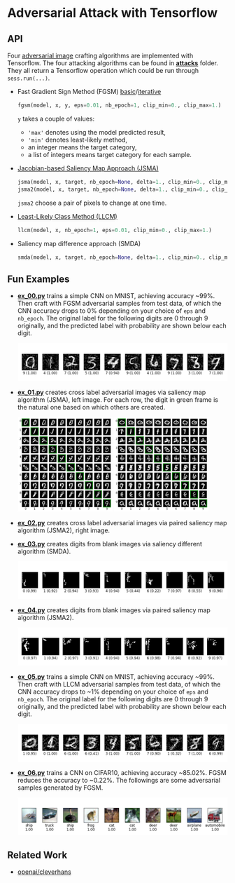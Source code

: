 Adversarial Attack with Tensorflow
==================================

## API ##

Four
[adversarial image](http://karpathy.github.io/2015/03/30/breaking-convnets/) crafting
algorithms are implemented with Tensorflow.  The four attacking
algorithms can be found in [**attacks**](./attacks) folder.  They all
return a Tensorflow operation which could be run through
`sess.run(...)`.

- Fast Gradient Sign Method
  (FGSM)
  [basic](https://arxiv.org/abs/1412.6572)/[iterative](https://arxiv.org/abs/1607.02533)

    ```python
    fgsm(model, x, y, eps=0.01, nb_epoch=1, clip_min=0., clip_max=1.)
    ```

  `y` takes a couple of values:
  - `'max'` denotes using the model predicted result,
  - `'min'` denotes least-likely method,
  - an integer means the target category,
  - a list of integers means target category for each sample.

- [Jacobian-based Saliency Map Approach (JSMA)](https://arxiv.org/abs/1511.07528)

    ```python
    jsma(model, x, target, nb_epoch=None, delta=1., clip_min=0., clip_max=1.)
    jsma2(model, x, target, nb_epoch=None, delta=1., clip_min=0., clip_max=1.)
    ```

    `jsma2` choose a pair of pixels to change at one time.

- [Least-Likely Class Method (LLCM)](https://arxiv.org/abs/1607.02533)

    ```python
    llcm(model, x, nb_epoch=1, eps=0.01, clip_min=0., clip_max=1.)
    ```

- Saliency map difference approach (SMDA)

    ```python
    smda(model, x, target, nb_epoch=None, delta=1., clip_min=0., clip_max=1.)
    ```

## Fun Examples ##

- [**ex_00.py**](./ex_00.py) trains a simple CNN on MNIST, achieving
  accuracy ~99%.  Then craft with FGSM adversarial samples from test
  data, of which the CNN accuracy drops to 0% depending on your choice
  of `eps` and `nb_epoch`.  The original label for the following
  digits are 0 through 9 originally, and the predicted label with
  probability are shown below each digit.

    ![ex_00](./img/ex_00.png?raw=true "fgsm digits")

- [**ex_01.py**](./ex_01.py) creates cross label adversarial images
  via saliency map algorithm (JSMA), left image.  For each row, the
  digit in green frame is the natural one based on which others are
  created.

    <img src="./img/ex_01.png" width="45%">
    <img src="./img/ex_02.png" width="45%">

- [**ex_02.py**](./ex_02.py) creates cross label adversarial images
  via paired saliency map algorithm (JSMA2), right image.

- [**ex_03.py**](./ex_03.py) creates digits from blank images via
  saliency different algorithm (SMDA).

    ![ex_03](./img/ex_03.png?raw=true "digits from scratch")

- [**ex_04.py**](./ex_04.py) creates digits from blank images via
  paired saliency map algorithm (JSMA2).

    ![ex_04](./img/ex_04.png?raw=true "digits from scratch")

- [**ex_05.py**](./ex_05.py) trains a simple CNN on MNIST, achieving
  accuracy ~99%.  Then craft with LLCM adversarial samples from test
  data, of which the CNN accuracy drops to ~1% depending on your
  choice of `eps` and `nb_epoch`.  The original label for the
  following digits are 0 through 9 originally, and the predicted label
  with probability are shown below each digit.

    ![ex_05](./img/ex_05.png?raw=true "llcm digits")

- [**ex_06.py**](./ex_06.py) trains a CNN on CIFAR10, achieving
  accuracy ~85.02%.  FGSM reduces the accuracy to ~0.22%.  The
  followings are some adversarial samples generated by FGSM.

    ![ex_06](./img/ex_06.png?raw=true "fgsm cifar10")

## Related Work ##

- [openai/cleverhans](https://github.com/openai/cleverhans)
